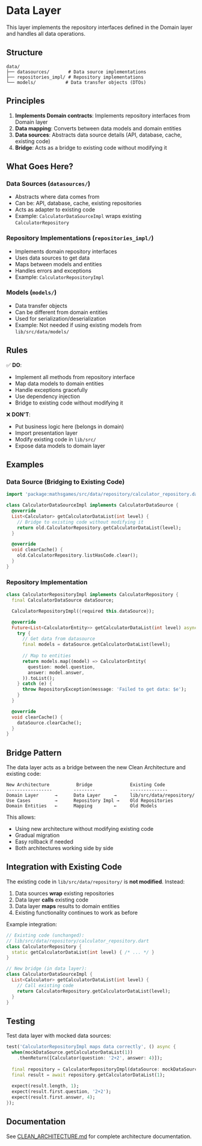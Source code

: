 # Data Layer

This layer implements the repository interfaces defined in the Domain layer and handles all data operations.

## Structure

```
data/
├── datasources/       # Data source implementations
├── repositories_impl/ # Repository implementations
└── models/           # Data transfer objects (DTOs)
```

## Principles

1. **Implements Domain contracts**: Implements repository interfaces from Domain layer
2. **Data mapping**: Converts between data models and domain entities
3. **Data sources**: Abstracts data source details (API, database, cache, existing code)
4. **Bridge**: Acts as a bridge to existing code without modifying it

## What Goes Here?

### Data Sources (`datasources/`)
- Abstracts where data comes from
- Can be: API, database, cache, existing repositories
- Acts as adapter to existing code
- Example: `CalculatorDataSourceImpl` wraps existing `CalculatorRepository`

### Repository Implementations (`repositories_impl/`)
- Implements domain repository interfaces
- Uses data sources to get data
- Maps between models and entities
- Handles errors and exceptions
- Example: `CalculatorRepositoryImpl`

### Models (`models/`)
- Data transfer objects
- Can be different from domain entities
- Used for serialization/deserialization
- Example: Not needed if using existing models from `lib/src/data/models/`

## Rules

✅ **DO**:
- Implement all methods from repository interface
- Map data models to domain entities
- Handle exceptions gracefully
- Use dependency injection
- Bridge to existing code without modifying it

❌ **DON'T**:
- Put business logic here (belongs in domain)
- Import presentation layer
- Modify existing code in `lib/src/`
- Expose data models to domain layer

## Examples

### Data Source (Bridging to Existing Code)
```dart
import 'package:mathsgames/src/data/repository/calculator_repository.dart' as old;

class CalculatorDataSourceImpl implements CalculatorDataSource {
  @override
  List<Calculator> getCalculatorDataList(int level) {
    // Bridge to existing code without modifying it
    return old.CalculatorRepository.getCalculatorDataList(level);
  }

  @override
  void clearCache() {
    old.CalculatorRepository.listHasCode.clear();
  }
}
```

### Repository Implementation
```dart
class CalculatorRepositoryImpl implements CalculatorRepository {
  final CalculatorDataSource dataSource;

  CalculatorRepositoryImpl({required this.dataSource});

  @override
  Future<List<CalculatorEntity>> getCalculatorDataList(int level) async {
    try {
      // Get data from datasource
      final models = dataSource.getCalculatorDataList(level);
      
      // Map to entities
      return models.map((model) => CalculatorEntity(
        question: model.question,
        answer: model.answer,
      )).toList();
    } catch (e) {
      throw RepositoryException(message: 'Failed to get data: $e');
    }
  }

  @override
  void clearCache() {
    dataSource.clearCache();
  }
}
```

## Bridge Pattern

The data layer acts as a bridge between the new Clean Architecture and existing code:

```
New Architecture          Bridge              Existing Code
-----------------        --------             --------------
Domain Layer      →      Data Layer     →     lib/src/data/repository/
Use Cases         →      Repository Impl →    Old Repositories
Domain Entities   ←      Mapping        ←     Old Models
```

This allows:
- Using new architecture without modifying existing code
- Gradual migration
- Easy rollback if needed
- Both architectures working side by side

## Integration with Existing Code

The existing code in `lib/src/data/repository/` is **not modified**. Instead:

1. Data sources **wrap** existing repositories
2. Data layer **calls** existing code
3. Data layer **maps** results to domain entities
4. Existing functionality continues to work as before

Example integration:
```dart
// Existing code (unchanged):
// lib/src/data/repository/calculator_repository.dart
class CalculatorRepository {
  static getCalculatorDataList(int level) { /* ... */ }
}

// New bridge (in data layer):
class CalculatorDataSourceImpl {
  List<Calculator> getCalculatorDataList(int level) {
    // Call existing code
    return CalculatorRepository.getCalculatorDataList(level);
  }
}
```

## Testing

Test data layer with mocked data sources:

```dart
test('CalculatorRepositoryImpl maps data correctly', () async {
  when(mockDataSource.getCalculatorDataList(1))
    .thenReturn([Calculator(question: '2+2', answer: 4)]);
  
  final repository = CalculatorRepositoryImpl(dataSource: mockDataSource);
  final result = await repository.getCalculatorDataList(1);
  
  expect(result.length, 1);
  expect(result.first.question, '2+2');
  expect(result.first.answer, 4);
});
```

## Documentation

See [CLEAN_ARCHITECTURE.md](../../CLEAN_ARCHITECTURE.md) for complete architecture documentation.
